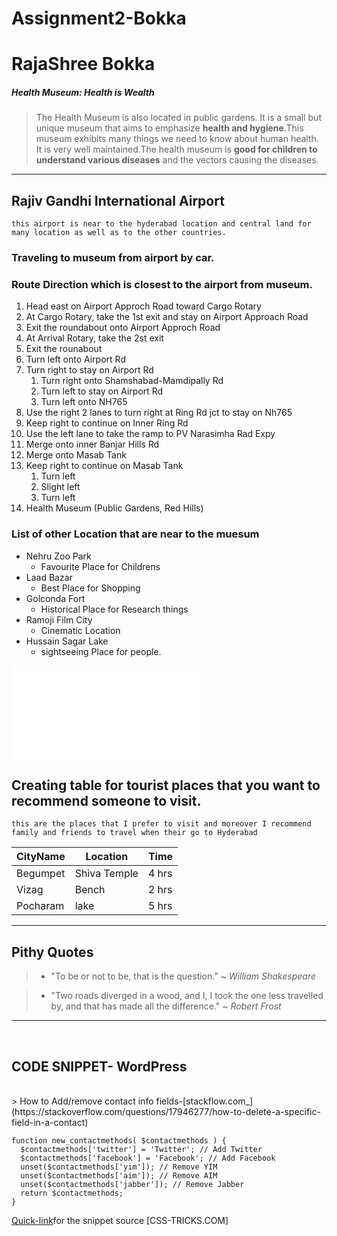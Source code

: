 # Assignment2-Bokka
# RajaShree Bokka
##### Health Museum: Health is Wealth
> The Health Museum is also located in public gardens. It is a small but unique museum that aims to   emphasize __health and hygiene__.This museum exhibits many things we need to know about human health. It is very well maintained.The health museum is **good for children to understand various diseases** and the vectors causing the diseases.
**** 
## Rajiv Gandhi International Airport
    this airport is near to the hyderabad location and central land for many location as well as to the other countries.

### Traveling to museum from airport by car.

### Route Direction  which is closest to the airport from museum.


1.  Head east on Airport Approch Road toward Cargo Rotary
2. At Cargo Rotary, take the 1st exit and stay on Airport Approach Road
3.  Exit the roundabout onto Airport Approch Road
4.  At Arrival Rotary, take the 2st exit
5.  Exit the rounabout
6.  Turn left onto Airport Rd
7.  Turn right to stay on Airport Rd  
    1. Turn right onto Shamshabad-Mamdipally Rd
    2. Turn left to stay on Airport Rd
    3. Turn left onto NH765
8. Use the right 2 lanes to turn right at Ring Rd jct to stay on Nh765
9. Keep right to continue on Inner Ring Rd
10. Use the left lane to take the ramp to PV Narasimha Rad Expy
11. Merge onto inner Banjar Hills Rd
12. Merge onto Masab Tank
13. Keep right to continue on Masab Tank
    1. Turn left
    2. Slight left
    3. Turn left
14. Health Museum (Public Gardens, Red Hills)

### List of other Location that are near to the muesum
* Nehru Zoo Park
    * Favourite Place for Childrens
* Laad Bazar 
    * Best Place for Shopping 
* Golconda Fort
    * Historical Place for Research things
* Ramoji Film City
    * Cinematic Location
* Hussain Sagar Lake
    * sightseeing Place for people.

![AboutMyself](AboutMe.md)

## Creating table for tourist places that you want to recommend someone to visit.
    this are the places that I prefer to visit and moreover I recommend family and friends to travel when their go to Hyderabad
|CityName|Location|Time|
|---     |----    |--- |
|Begumpet|Shiva Temple| 4 hrs|
|Vizag   | Bench      | 2 hrs|
|Pocharam| lake       | 5 hrs|    
 
 ----
 ## Pithy Quotes

 > * "To be or not to be, that is the question." ~ *William Shakespeare*

 > * "Two roads diverged in a wood, and I, I took the one less travelled by, and that has made all the difference." ~ *Robert Frost*
 <hr>
 <br>

 ## CODE SNIPPET- WordPress

 <br>
 > How to Add/remove contact info fields-[stackflow.com_](https://stackoverflow.com/questions/17946277/how-to-delete-a-specific-field-in-a-contact)

 <br>

 ~~~
 function new_contactmethods( $contactmethods ) {
   $contactmethods['twitter'] = 'Twitter'; // Add Twitter
   $contactmethods['facebook'] = 'Facebook'; // Add Facebook
   unset($contactmethods['yim']); // Remove YIM
   unset($contactmethods['aim']); // Remove AIM
   unset($contactmethods['jabber']); // Remove Jabber
   return $contactmethods;
}
~~~
[Quick-link](https://css-tricks.com/snippets/wordpress/addremove-contact-info-fields/)for the snippet source [CSS-TRICKS.COM]







 
 





